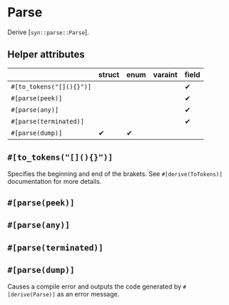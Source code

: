 # Parse

Derive [`syn::parse::Parse`].

## Helper attributes

|                          | struct | enum | varaint | field |
| ------------------------ | ------ | ---- | ------- | ----- |
| `#[to_tokens("[](){}")]` |        |      |         | ✔     |
| `#[parse(peek)]`         |        |      |         | ✔     |
| `#[parse(any)]`          |        |      |         | ✔     |
| `#[parse(terminated)]`   |        |      |         | ✔     |
| `#[parse(dump)]`         | ✔      | ✔    |         |       |

## `#[to_tokens("[](){}")]`

Specifies the beginning and end of the brakets.
See `#[derive(ToTokens)]` documentation for more details.

## `#[parse(peek)]`

## `#[parse(any)]`

## `#[parse(terminated)]`

## `#[parse(dump)]`

Causes a compile error and outputs the code generated by `#[derive(Parse)]` as an error message.
